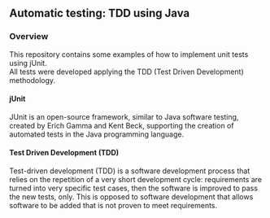 ## Automatic testing: TDD using Java

### Overview
This repository contains some examples of how to implement unit tests using jUnit.  
All tests were developed applying the TDD (Test Driven Development) methodology.

#### jUnit
JUnit is an open-source framework, similar to Java software testing, created by Erich Gamma and Kent Beck, 
supporting the creation of automated tests in the Java programming language.

#### Test Driven Development (TDD)
Test-driven development (TDD) is a software development process that relies on the repetition of a very short development cycle: 
requirements are turned into very specific test cases, then the software is improved to pass the new tests, only. 
This is opposed to software development that allows software to be added that is not proven to meet requirements.
